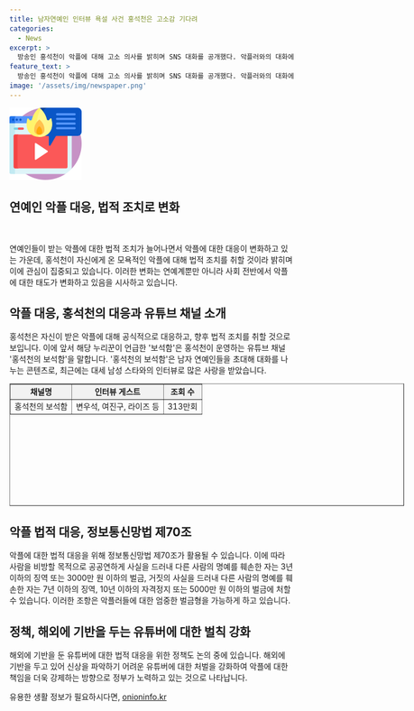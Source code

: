 ```yaml
---
title: 남자연예인 인터뷰 욕설 사건 홍석천은 고소감 기다려
categories:
  - News
excerpt: >
  방송인 홍석천이 악플에 대해 고소 의사를 밝히며 SNS 대화를 공개했다. 악플러와의 대화에서 모욕적인 표현을 톡톡히 당한 홍석천은 고소할 것을 공언하며 대응했다. 최근 연예계에서는 악플에 대한 태도가 변화하는 추세로, 악플러들에 대한 벌금형도 늘어나고 있다. 유튜버 등 신상을 파악하기 어려운 악플러들에 대한 법안도 논의 중이다. 이에 대해 환호와 응원만을 받던 연예인들이 끝까지 처벌 받게 될 것으로 보인다.
feature_text: >
  방송인 홍석천이 악플에 대해 고소 의사를 밝히며 SNS 대화를 공개했다. 악플러와의 대화에서 모욕적인 표현을 톡톡히 당한 홍석천은 고소할 것을 공언하며 대응했다. 최근 연예계에서는 악플에 대한 태도가 변화하는 추세로, 악플러들에 대한 벌금형도 늘어나고 있다. 유튜버 등 신상을 파악하기 어려운 악플러들에 대한 법안도 논의 중이다. 이에 대해 환호와 응원만을 받던 연예인들이 끝까지 처벌 받게 될 것으로 보인다.
image: '/assets/img/newspaper.png'
---
```


<p><img src="/assets/img/news.png" alt="rentncar 속보" /></p>

<h2 data-ke-size="size26">연예인 악플 대응, 법적 조치로 변화</h2>

<p data-ke-size="size16">&nbsp;</p>

<p>연예인들이 받는 악플에 대한 법적 조치가 늘어나면서 악플에 대한 대응이 변화하고 있는 가운데, 홍석천이 자신에게 온 모욕적인 악플에 대해 법적 조치를 취할 것이라 밝히며 이에 관심이 집중되고 있습니다. 이러한 변화는 연예계뿐만 아니라 사회 전반에서 악플에 대한 태도가 변화하고 있음을 시사하고 있습니다.</p></p>

<h2 data-ke-size="size26">악플 대응, 홍석천의 대응과 유튜브 채널 소개</h2>

<p data-ke-size="size16">홍석천은 자신이 받은 악플에 대해 공식적으로 대응하고, 향후 법적 조치를 취할 것으로 보입니다. 이에 앞서 해당 누리꾼이 언급한 '보석함'은 홍석천이 운영하는 유튜브 채널 '홍석천의 보석함'을 말합니다. '홍석천의 보석함'은 남자 연예인들을 초대해 대화를 나누는 콘텐츠로, 최근에는 대세 남성 스타와의 인터뷰로 많은 사랑을 받았습니다.</p>

<table style="width: 700px; height: 217px;" border="1">
<tbody>
<tr>
<td style="text-align: center; height: 17px;background-color: #f2f2f2;"><b>채널명</b></td>
<td style="text-align: center; height: 17px; background-color: #f2f2f2;"><b>인터뷰 게스트</b></td>
<td style="text-align: center; height: 17px; background-color: #f2f2f2;"><b>조회 수</b></td>
</tr>
<tr>
<td style="text-align: center; height: 17px;">홍석천의 보석함</td>
<td style="text-align: center; height: 17px;">변우석, 여진구, 라이즈 등</td>
<td style="text-align: center; height: 17px;">313만회</td>
</tr>
</tbody>
</table>

<h2 data-ke-size="size26">악플 법적 대응, 정보통신망법 제70조</h2>

<p data-ke-size="size16">악플에 대한 법적 대응을 위해 정보통신망법 제70조가 활용될 수 있습니다. 이에 따라 사람을 비방할 목적으로 공공연하게 사실을 드러내 다른 사람의 명예를 훼손한 자는 3년 이하의 징역 또는 3000만 원 이하의 벌금, 거짓의 사실을 드러내 다른 사람의 명예를 훼손한 자는 7년 이하의 징역, 10년 이하의 자격정지 또는 5000만 원 이하의 벌금에 처할 수 있습니다. 이러한 조항은 악플러들에 대한 엄중한 벌금형을 가능하게 하고 있습니다.</p>

<h2 data-ke-size="size26">정책, 해외에 기반을 두는 유튜버에 대한 벌칙 강화</h2>

<p data-ke-size="size16">해외에 기반을 둔 유튜버에 대한 법적 대응을 위한 정책도 논의 중에 있습니다. 해외에 기반을 두고 있어 신상을 파악하기 어려운 유튜버에 대한 처벌을 강화하여 악플에 대한 책임을 더욱 강제하는 방향으로 정부가 노력하고 있는 것으로 나타납니다.</p>
유용한 생활 정보가 필요하시다면, <a href="https://onioninfo.kr" rel="dofollow">onioninfo.kr</a>


